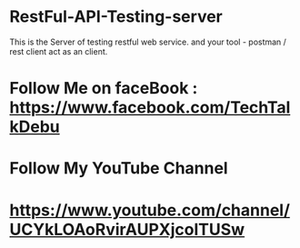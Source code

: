 # RestFul-API-Testing-server
This is the Server of testing restful web service. and your tool - postman / rest client act as an client.

# Follow Me on faceBook  :  https://www.facebook.com/TechTalkDebu
# Follow My YouTube Channel
# https://www.youtube.com/channel/UCYkLOAoRvirAUPXjcolTUSw
